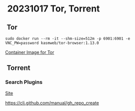 #  20231017 Tor, Torrent

##  Tor

```shell
sudo docker run --rm -it --shm-size=512m -p 6901:6901 -e VNC_PW=password kasmweb/tor-browser:1.13.0
```

[Container Image for Tor](https://hub.docker.com/r/kasmweb/tor-browser)

##  Torrent

### Search Plugins

[Site](https://github.com/qbittorrent/search-plugins/wiki/Unofficial-search-plugins)

https://cli.github.com/manual/gh_repo_create